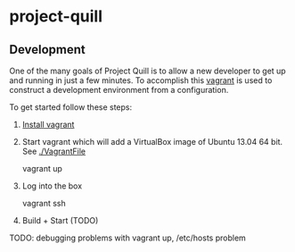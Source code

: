 project-quill
=============


## Development

One of the many goals of Project Quill is to allow a new developer to get up
and running in just a few minutes. To accomplish this
[vagrant](http://www.vagrantup.com/) is used to construct a development
environment from a configuration.

To get started follow these steps:

1. [Install vagrant](http://docs.vagrantup.com/v2/installation/index.html)

2. Start vagrant which will add a VirtualBox image of Ubuntu 13.04 64 bit.
   See [./VagrantFile](VagrantFile)

    vagrant up

3. Log into the box

    vagrant ssh


4. Build + Start (TODO)


TODO: debugging problems with vagrant up, /etc/hosts problem
